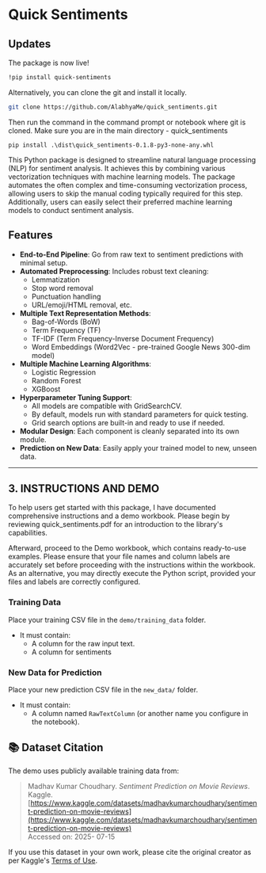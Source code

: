 #  Quick Sentiments

## Updates
The package is now live! 

```bash
!pip install quick-sentiments
```
Alternatively, you can clone the git and install it locally.

```bash
git clone https://github.com/AlabhyaMe/quick_sentiments.git
```
Then run the command in the command prompt or notebook where git is cloned. Make sure you are in the main directory - quick_sentiments

```
pip install .\dist\quick_sentiments-0.1.8-py3-none-any.whl
```

This Python package is designed to streamline natural language processing (NLP) for sentiment analysis. It achieves this by combining various vectorization techniques with machine learning models. The package automates the often complex and time-consuming vectorization process, allowing users to skip the manual coding typically required for this step. Additionally, users can easily select their preferred machine learning models to conduct sentiment analysis.


##  Features

- **End-to-End Pipeline**: Go from raw text to sentiment predictions with minimal setup.
- **Automated Preprocessing**: Includes robust text cleaning:
  - Lemmatization
  - Stop word removal
  - Punctuation handling
  - URL/emoji/HTML removal, etc.
- **Multiple Text Representation Methods**:
  - Bag-of-Words (BoW)
  - Term Frequency (TF)
  - TF-IDF (Term Frequency-Inverse Document Frequency)
  - Word Embeddings (Word2Vec - pre-trained Google News 300-dim model)
- **Multiple Machine Learning Algorithms**:
  - Logistic Regression
  - Random Forest
  - XGBoost
- **Hyperparameter Tuning Support**:
  - All models are compatible with GridSearchCV.
  - By default, models run with standard parameters for quick testing.
  - Grid search options are built-in and ready to use if needed.
- **Modular Design**: Each component is cleanly separated into its own module.
- **Prediction on New Data**: Easily apply your trained model to new, unseen data.

---

## 3. INSTRUCTIONS AND DEMO

To help users get started with this package, I have documented comprehensive instructions and a demo workbook. Please begin by reviewing quick_sentiments.pdf for an introduction to the library's capabilities.

Afterward, proceed to the Demo workbook, which contains ready-to-use examples. Please ensure that your file names and column labels are accurately set before proceeding with the instructions within the workbook. As an alternative, you may directly execute the Python script, provided your files and labels are correctly configured.

###  Training Data

Place your training CSV file in the `demo/training_data` folder.

- It must contain:
  - A column for  the raw input text. 
  - A column for sentiments

### New Data for Prediction

Place your new prediction CSV file in the `new_data/` folder.

- It must contain:
  - A column named `RawTextColumn` (or another name you configure in the notebook).

## 📚 Dataset Citation

The demo uses publicly available training data from:

> Madhav Kumar Choudhary. *Sentiment Prediction on Movie Reviews*. Kaggle.  
> [https://www.kaggle.com/datasets/madhavkumarchoudhary/sentiment-prediction-on-movie-reviews](https://www.kaggle.com/datasets/madhavkumarchoudhary/sentiment-prediction-on-movie-reviews)  
> Accessed on: 2025- 07-15

If you use this dataset in your own work, please cite the original creator as per Kaggle's [Terms of Use](https://www.kaggle.com/terms).

